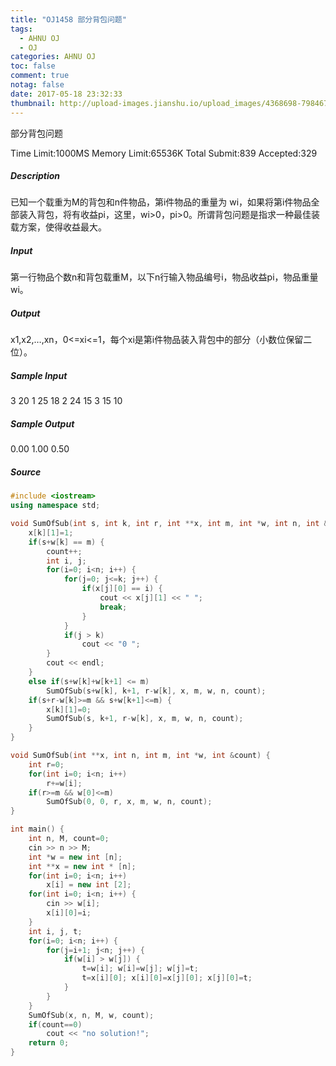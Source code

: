 ```yaml
---
title: "OJ1458 部分背包问题"
tags:
  - AHNU OJ
  - OJ
categories: AHNU OJ
toc: false
comment: true
notag: false
date: 2017-05-18 23:32:33
thumbnail: http://upload-images.jianshu.io/upload_images/4368698-798467a9d8e45280.png?imageMogr2/auto-orient/strip%7CimageView2/2/w/1240
---
```


部分背包问题

Time Limit:1000MS  Memory Limit:65536K
Total Submit:839 Accepted:329

##### Description

已知一个载重为M的背包和n件物品，第i件物品的重量为 wi，如果将第i件物品全部装入背包，将有收益pi，这里，wi>0，pi>0。所谓背包问题是指求一种最佳装载方案，使得收益最大。

##### Input

第一行物品个数n和背包载重M，以下n行输入物品编号i，物品收益pi，物品重量wi。

##### Output

x1,x2,…,xn，0<=xi<=1，每个xi是第i件物品装入背包中的部分（小数位保留二位）。

##### Sample Input

3 20
1 25 18
2 24 15
3 15 10

##### Sample Output

0.00 1.00 0.50

##### Source

```cpp
#include <iostream>
using namespace std;

void SumOfSub(int s, int k, int r, int **x, int m, int *w, int n, int &count) {
	x[k][1]=1;
	if(s+w[k] == m) {
		count++;
		int i, j;
		for(i=0; i<n; i++) {
			for(j=0; j<=k; j++) {
				if(x[j][0] == i) {
					cout << x[j][1] << " ";
					break;
				}
			}
			if(j > k)
				cout << "0 ";
		}
		cout << endl;
	}
	else if(s+w[k]+w[k+1] <= m)
		SumOfSub(s+w[k], k+1, r-w[k], x, m, w, n, count);
	if(s+r-w[k]>=m && s+w[k+1]<=m) {
		x[k][1]=0;
		SumOfSub(s, k+1, r-w[k], x, m, w, n, count);
	}
}

void SumOfSub(int **x, int n, int m, int *w, int &count) {
	int r=0;
	for(int i=0; i<n; i++)
		r+=w[i];
	if(r>=m && w[0]<=m)
		SumOfSub(0, 0, r, x, m, w, n, count);
}

int main() {
	int n, M, count=0;
	cin >> n >> M;
	int *w = new int [n];
	int **x = new int * [n];
	for(int i=0; i<n; i++)
		x[i] = new int [2];
	for(int i=0; i<n; i++) { 
		cin >> w[i];
		x[i][0]=i;
	}
	int i, j, t;
	for(i=0; i<n; i++) {
		for(j=i+1; j<n; j++) {
			if(w[i] > w[j]) {
				t=w[i]; w[i]=w[j]; w[j]=t;
				t=x[i][0]; x[i][0]=x[j][0]; x[j][0]=t;
			}
		}
	}
	SumOfSub(x, n, M, w, count);
	if(count==0)
		cout << "no solution!";
	return 0;
}
```